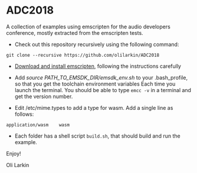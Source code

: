 # ADC2018
A collection of examples using emscripten for the audio developers conference, mostly extracted from the emscripten tests.

* Check out this repository recursively using the following command:
```
git clone --recursive https://github.com/olilarkin/ADC2018
```
* [Download and install emscripten](http://kripken.github.io/emscripten-site/docs/getting_started/downloads.html), following the instructions carefully

* Add *source PATH_TO_EMSDK_DIR/emsdk_env.sh* to your .bash_profile, so that you get the toolchain environment variables Each time you launch the terminal. You should be able to type ```emcc -v``` in a terminal and get the version number.

* Edit /etc/mime.types to add a type for wasm. Add a single line as follows:

```application/wasm    wasm```

* Each folder has a shell script ```build.sh```, that should build and run the example.

Enjoy!

Oli Larkin


